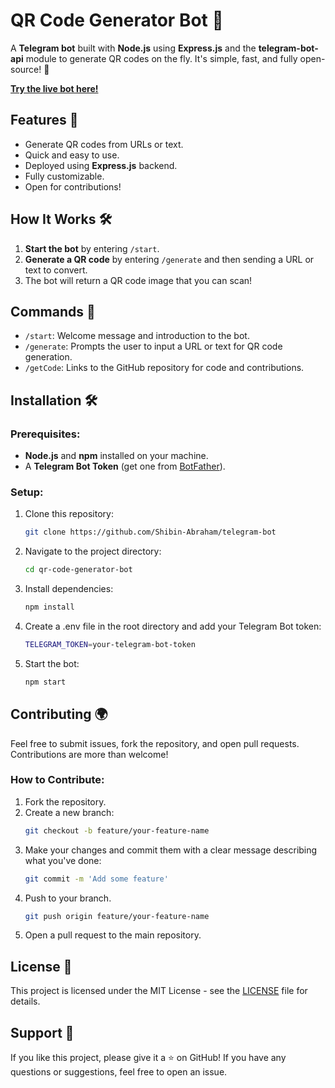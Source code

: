 # QR Code Generator Bot 🤖

A **Telegram bot** built with **Node.js** using **Express.js** and the **telegram-bot-api** module to generate QR codes on the fly. It's simple, fast, and fully open-source! 🚀

**[Try the live bot here!](https://t.me/soft_lab_bot)**

## Features 🎯
- Generate QR codes from URLs or text.
- Quick and easy to use.
- Deployed using **Express.js** backend.
- Fully customizable.
- Open for contributions!

## How It Works 🛠
1. **Start the bot** by entering `/start`.
2. **Generate a QR code** by entering `/generate` and then sending a URL or text to convert.
3. The bot will return a QR code image that you can scan!

## Commands 📜
- `/start`: Welcome message and introduction to the bot.
- `/generate`: Prompts the user to input a URL or text for QR code generation.
- `/getCode`: Links to the GitHub repository for code and contributions.

## Installation 🛠

### Prerequisites:
- **Node.js** and **npm** installed on your machine.
- A **Telegram Bot Token** (get one from [BotFather](https://core.telegram.org/bots#botfather)).

### Setup:

1. Clone this repository:
   ```bash
   git clone https://github.com/Shibin-Abraham/telegram-bot

2. Navigate to the project directory:
    ```bash
    cd qr-code-generator-bot

3. Install dependencies:
    ```bash
    npm install

4. Create a .env file in the root directory and add your Telegram Bot token:
    ```bash
    TELEGRAM_TOKEN=your-telegram-bot-token

5. Start the bot:
    ```bash
    npm start

## Contributing 🌍
Feel free to submit issues, fork the repository, and open pull requests. Contributions are more than welcome!

### How to Contribute:
1. Fork the repository.
2. Create a new branch:
   ```bash
   git checkout -b feature/your-feature-name

3. Make your changes and commit them with a clear message describing what you've done:
    ```bash
    git commit -m 'Add some feature'

4. Push to your branch.
    ```bash
    git push origin feature/your-feature-name
    
5. Open a pull request to the main repository.

## License 📄
This project is licensed under the MIT License - see the [LICENSE](LICENSE) file for details.

## Support 🙌
If you like this project, please give it a ⭐️ on GitHub! If you have any questions or suggestions, feel free to open an issue.
